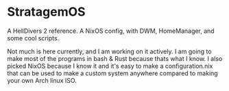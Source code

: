 # StratagemOS
A HellDivers 2 reference. A NixOS config, with DWM, HomeManager, and some cool scripts.

Not much is here currently, and I am working on it actively.
I am going to make most of the programs in bash & Rust because thats what I know.
I also picked NixOS because I know it and it's easy to make a configuration.nix that can be used to make a custom system anywhere compared to making your own Arch linux ISO.
